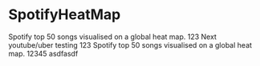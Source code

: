 # SpotifyHeatMap

Spotify top 50 songs visualised on a global heat map. 123
Next youtube/uber
testing 123
Spotify top 50 songs visualised on a global heat map. 12345
asdfasdf

